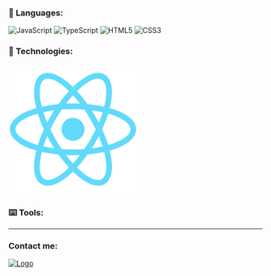 

### :compass: Languages:

![JavaScript](https://img.shields.io/badge/javascript-%23323330.svg?style=for-the-badge&logo=javascript&logoColor=%23F7DF1E) ![TypeScript](https://img.shields.io/badge/typescript-%23007ACC.svg?style=for-the-badge&logo=typescript&logoColor=white)  ![HTML5](https://img.shields.io/badge/html5-%23E34F26.svg?style=for-the-badge&logo=html5&logoColor=white) ![CSS3](https://img.shields.io/badge/css3-%231572B6.svg?style=for-the-badge&logo=css3&logoColor=white)

### :lady_beetle: Technologies:

<img src="https://raw.githubusercontent.com/devicons/devicon/ca28c779441053191ff11710fe24a9e6c23690d6/icons/react/react-original.svg">

### :keyboard: Tools:

---
### Contact me:

[![Logo](https://img.shields.io/badge/Telegram-2CA5E0?style=for-the-badge&logo=telegram&logoColor=white)](https://t.me/chrnns)


<!--
**SunrayFrei/SunrayFrei** is a ✨ _special_ ✨ repository because its `README.md` (this file) appears on your GitHub profile.

Here are some ideas to get you started:

- 🔭 I’m currently working on ...
- 🌱 I’m currently learning ...
- 👯 I’m looking to collaborate on ...
- 🤔 I’m looking for help with ...
- 💬 Ask me about ...
- 📫 How to reach me: ...
- 😄 Pronouns: ...
- ⚡ Fun fact: ...
-->
